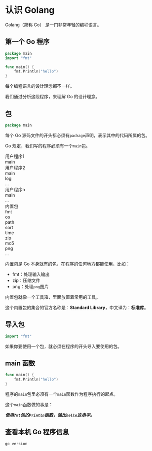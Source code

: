 # 认识 Golang

Golang（简称 Go） 是一门非常年轻的编程语言。

## 第一个 Go 程序

<div class="run"></div>

```go
package main
import "fmt"

func main() {
    fmt.Println("hello")
}
```

每个编程语言的设计理念都不一样。

我们通过分析这段程序，来理解 Go 的设计理念。

## 包

```go
package main
```

每个 Go 源码文件的开头都必须有`package`声明，表示其中的代码所属的包。

Go 规定，我们写的程序必须有一个`main`包。

<div class="bg-cyan flex flex-col gap-2">
    <div class="flex flex-row gap-2">
        <div class="flex flex-col bg-yellow">
            <div class="text-center bg-cyan mt-0 pt-0">用户程序1</div>
            <div class="bg-red grid grid-cols-1 p-4 gap-4">
                <div class="brick px-2">main</div>
            </div>
        </div>
        <div class="flex flex-col bg-yellow">
            <div class="text-center bg-cyan mt-0 pt-0">用户程序2</div>
            <div class="bg-red grid grid-cols-3 p-4 gap-4">
                <div class="brick px-2">main</div>
                <div class="brick px-2">log</div>
                <div class="brick px-2">...</div>
            </div>
        </div>
        <div class="flex flex-col bg-yellow">
            <div class="text-center bg-cyan mt-0 pt-0 px-2">用户程序n</div>
            <div class="bg-red grid grid-cols-2 p-4 gap-4">
                <div class="brick px-2">main</div>
                <div class="brick px-2">...</div>
            </div>
        </div> 
    </div>
    <div class="flex flex-col bg-cyan">
        <div class="text-center bg-cyan mt-0 pt-0">内置包</div>
        <div class="bg-red grid grid-cols-6 p-4 gap-4">
            <div class="brick">fmt</div>
            <div class="brick">os</div>
            <div class="brick">path</div>
            <div class="brick">sort</div>
            <div class="brick">time</div>
            <div class="brick">zip</div>
            <div class="brick">md5</div>
            <div class="brick">png</div>
            <div class="brick">...</div>
        </div>
    </div>
</div>

内置包是 Go 本身就有的包，在程序的任何地方都能使用，比如：

- fmt：处理输入输出
- zip：压缩文件
- png：处理`png`图片

内置包就像一个工具箱，里面放置着常用的工具。

这个内置包的集合的官方名称是：**Standard Library**，中文译为：**标准库**。

## 导入包

```go
import "fmt"
```

如果你要使用一个包，就必须在程序的开头导入要使用的包。

## main 函数

```go
func main() {
    fmt.Println("hello")
}
```

程序的`main`包里必须有一个`main`函数作为程序执行的起点。

这个`main`函数做的事是：

**_使用`fmt`包的`Println`函数，输出`hello`这串字。_**

## 查看本机 Go 程序信息

<div class="run"></div>

```shell
go version
```
